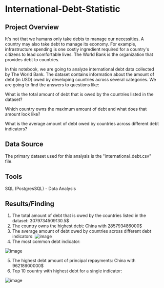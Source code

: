 # International-Debt-Statistic

## Project Overview

It's not that we humans only take debts to manage our necessities. A country may also take debt to manage its economy. For example, infrastructure spending is one costly ingredient required for a country's citizens to lead comfortable lives. The World Bank is the organization that provides debt to countries.

In this notebook, we are going to analyze international debt data collected by The World Bank. The dataset contains information about the amount of debt (in USD) owed by developing countries across several categories. We are going to find the answers to questions like:

What is the total amount of debt that is owed by the countries listed in the dataset?

Which country owns the maximum amount of debt and what does that amount look like?

What is the average amount of debt owed by countries across different debt indicators?

## Data Source

The primary dataset used for this analysis is the "international_debt.csv" file.

## Tools

SQL (PostgresSQL) - Data Analysis 

## Results/Finding

1. The total amount of debt that is owed by the countries listed in the dataset: 3079734509130.5$
2. The country owns the highest debt: China with 285793486000$
3. The average amount of debt owed by countries across different debt indicators: ![image](https://github.com/user-attachments/assets/59cf1524-3d82-4033-af0c-9641211d7b10)
4. The most common debt indicator:

 ![image](https://github.com/user-attachments/assets/eaaead77-5214-49ce-8f0b-ae4844056abe)
 
5. The highest debt amount of principal repayments: China with 96218600000$
6. Top 10 country with highest debt for a single indicator:

![image](https://github.com/user-attachments/assets/df9ff66a-363a-41d2-b533-4d8865ef19f7)


